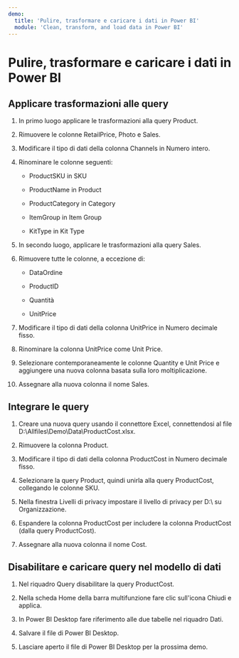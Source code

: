 ```yaml
---
demo:
  title: 'Pulire, trasformare e caricare i dati in Power BI'
  module: 'Clean, transform, and load data in Power BI'
---
```


# Pulire, trasformare e caricare i dati in Power BI

## Applicare trasformazioni alle query

1. In primo luogo applicare le trasformazioni alla query Product.

1. Rimuovere le colonne RetailPrice, Photo e Sales.

1. Modificare il tipo di dati della colonna Channels in Numero intero.

1. Rinominare le colonne seguenti:

    - ProductSKU in SKU

    - ProductName in Product

    - ProductCategory in Category

    - ItemGroup in Item Group

    - KitType in Kit Type

1. In secondo luogo, applicare le trasformazioni alla query Sales.

1. Rimuovere tutte le colonne, a eccezione di:

    - DataOrdine

    - ProductID

    - Quantità

    - UnitPrice

1. Modificare il tipo di dati della colonna UnitPrice in Numero decimale fisso.

1. Rinominare la colonna UnitPrice come Unit Price.

1. Selezionare contemporaneamente le colonne Quantity e Unit Price e aggiungere una nuova colonna basata sulla loro moltiplicazione.

1. Assegnare alla nuova colonna il nome Sales.

## Integrare le query

1. Creare una nuova query usando il connettore Excel, connettendosi al file D:\Allfiles\Demo\Data\ProductCost.xlsx.

1. Rimuovere la colonna Product.

1. Modificare il tipo di dati della colonna ProductCost in Numero decimale fisso.

1. Selezionare la query Product, quindi unirla alla query ProductCost, collegando le colonne SKU.

1. Nella finestra Livelli di privacy impostare il livello di privacy per D:\ su Organizzazione.

1. Espandere la colonna ProductCost per includere la colonna ProductCost (dalla query ProductCost).

1. Assegnare alla nuova colonna il nome Cost.

## Disabilitare e caricare query nel modello di dati

1. Nel riquadro Query disabilitare la query ProductCost.

1. Nella scheda Home della barra multifunzione fare clic sull'icona Chiudi e applica.

1. In Power BI Desktop fare riferimento alle due tabelle nel riquadro Dati.

1. Salvare il file di Power BI Desktop.

1. Lasciare aperto il file di Power BI Desktop per la prossima demo.
